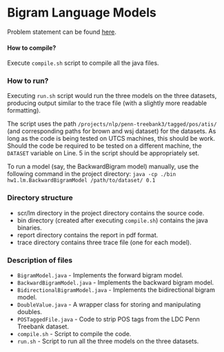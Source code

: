 Bigram Language Models
========
Problem statement can be found [here](https://www.cs.utexas.edu/~mooney/cs388/hw1.html).

#### How to compile?
Execute ``compile.sh`` script to compile all the java files.

### How to run?
Executing ``run.sh`` script would run the three models on the three datasets, producing output similar to the trace file (with a slightly more readable formatting). 

The script uses the path ``/projects/nlp/penn-treebank3/tagged/pos/atis/`` (and corresponding paths for brown and wsj dataset) for the datasets. As long as the code is being tested on UTCS machines, this should be work. Should the code be required to be tested on a different machine, the ``DATASET`` variable on Line. 5 in the script should be appropriately set.

To run a model (say, the BackwardBigram model)  manually, use the following command in the project directory:
``java -cp ./bin hw1.lm.BackwardBigramModel /path/to/dataset/ 0.1``

### Directory structure
- scr/lm directory in the project directory contains the source code.
- bin directory (created after executing ``compile.sh``) contains the java binaries.
- report directory contains the report in pdf format.
- trace directory contains three trace file (one for each model).

### Description of files
- `BigramModel.java` - Implements the forward bigram model.
- `BackwardBigramModel.java` - Implements the backward bigram model.
- `BidirectionalBigramModel.java` - Implements the bidirectional bigram model.
- `DoubleValue.java` - A wrapper class for storing and manipulating doubles.
- `POSTaggedFile.java` - Code to strip POS tags from the LDC Penn Treebank dataset.
- `compile.sh` - Script to compile the code.
- `run.sh` - Script to run all the three models on the three datasets.
